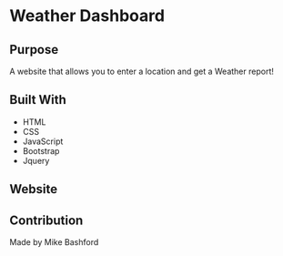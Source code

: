# Weather Dashboard

## Purpose
A website that allows you to enter a location and get a Weather report!

## Built With
* HTML
* CSS
* JavaScript
* Bootstrap
* Jquery
## Website

## Contribution
Made by Mike Bashford
